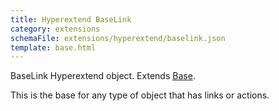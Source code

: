 ```yaml
---
title: Hyperextend BaseLink
category: extensions
schemaFile: extensions/hyperextend/baselink.json
template: base.html
---
```


BaseLink Hyperextend object. Extends [Base](/extensions/hyperextend/base).

This is the base for any type of object that has links or actions.